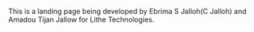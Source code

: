 This is a landing page being developed by Ebrima S Jalloh(C Jalloh) and Amadou Tijan Jallow for Lithe Technologies.
